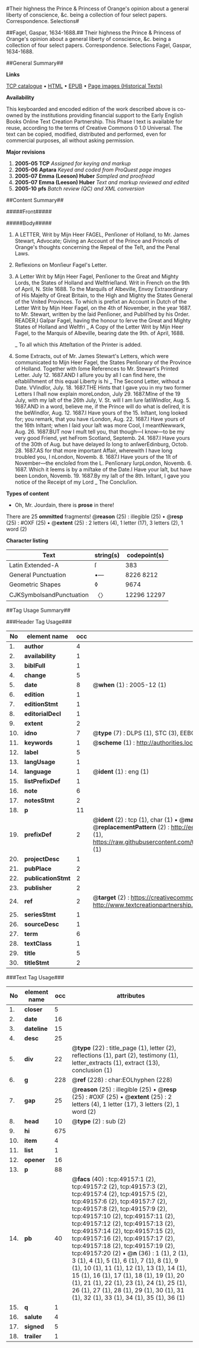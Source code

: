 #Their highness the Prince & Princess of Orange's opinion about a general liberty of conscience, &c. being a collection of four select papers. Correspondence. Selections#

##Fagel, Gaspar, 1634-1688.##
Their highness the Prince & Princess of Orange's opinion about a general liberty of conscience, &c. being a collection of four select papers.
Correspondence. Selections
Fagel, Gaspar, 1634-1688.

##General Summary##

**Links**

[TCP catalogue](http://www.ota.ox.ac.uk/tcp/)  • 
[HTML](http://tei.it.ox.ac.uk/tcp/Texts-HTML/free/A70/A70113.html)  • 
[EPUB](http://tei.it.ox.ac.uk/tcp/Texts-EPUB/free/A70/A70113.epub) • 
[Page images (Historical Texts)](https://data.historicaltexts.jisc.ac.uk/view?pubId=eebo-11789062e&pageId=eebo-11789062e-49157-1)

**Availability**

This keyboarded and encoded edition of the
	       work described above is co-owned by the institutions
	       providing financial support to the Early English Books
	       Online Text Creation Partnership. This Phase I text is
	       available for reuse, according to the terms of Creative
	       Commons 0 1.0 Universal. The text can be copied,
	       modified, distributed and performed, even for
	       commercial purposes, all without asking permission.

**Major revisions**

1. __2005-05__ __TCP__ *Assigned for keying and markup*
1. __2005-06__ __Aptara__ *Keyed and coded from ProQuest page images*
1. __2005-07__ __Emma (Leeson) Huber__ *Sampled and proofread*
1. __2005-07__ __Emma (Leeson) Huber__ *Text and markup reviewed and edited*
1. __2005-10__ __pfs__ *Batch review (QC) and XML conversion*

##Content Summary##

#####Front#####

#####Body#####

1. A LETTER, Writ by Mijn Heer
FAGEL, Penſioner of Holland, to Mr.
James Stewart, Advocate; Giving an Account
of the Prince and Princeſs of Orange's
thoughts concerning the Repeal of the Teſt,
and the Penal Laws.

1. Reflexions on Monſieur Fagel's Letter.

1. A Letter Writ by Mijn Heer Fagel, Penſioner
to the Great and Mighty Lords, the States of Holland
and Weſtfrieſland. Writ in French on the 9th of April,
N. Stile 1688. To the Marquiſs of Albeville, Envoy
Extraordinary of His Majeſty of Great Britain, to the
High and Mighty the States General of the Vnited
Provinces. To which is prefixt an Account in Dutch
of the Letter Writ by Mijn Heer Fagel, on the 4th of
November, in the year 1687. to Mr. Stewart, written
by the ſaid Penſioner, and Publiſhed by his Order.
READER,I Gaſpar Fagel, having the honour to ſerve the Great and
Mighty States of Holland and Weſtfri
    _ A Copy of the Letter Writ by Mijn Heer
Fagel, to the Marquis of Albeville, bearing
date the 9th. of April, 1688.

    _ To all which this Atteſtation of the
Printer is added.

1. Some Extracts, out of Mr. James Stewart's
Letters, which were communicated to Mijn Heer
Fagel, the States Penſionary of the Province of Holland.
Together with ſome References to Mr. Stewart's
Printed Letter.
July 12. 1687.AND I aſſure you by all I can find here, the eſtabliſhment of this
equal Liberty is hi
    _ The Second Letter, without a Date.
VVindſor, July. 18. 1687.THE Hints that I gave you in my two former Letters I ſhall now
explain moreLondon, July 29. 1687.MIne of the 19 July, with my laſt of the 26th July, V. St. will
I am ſure ſatiWindſor, Aug. 5. 1687.AND in a word, believe me, if the Prince will do what is deſired,
it is the beWindſor, Aug. 12. 1687.I Have yours of the 15. Inſtant, long looked for; you remark, that
you have rLondon, Aug. 22. 1687.I Have yours of the 16th Inſtant; when I ſaid your laſt was more
Cool, I meantNewwark, Aug. 26. 1687.BUT now I muſt tell you, that though—I know—to
be my very good Friend, yet heFrom Scotland, Septemb. 24. 1687.I Have yours of the 30th of Aug. but have delayed ſo long to anſwerEdinburg, Octob. 28. 1687.AS for that more important Affair, wherewith I have long troubled
you, I nLondon, Novemb. 8. 1687.I Have yours of the 1ſt of November—the encloſed from the L.
Penſionary ſurpLondon, Novemb. 6. 1687. Which it ſeems
is by a miſtake of the Date.I Have your laſt, but have been London, Novemb. 19. 1687.By my laſt of the 8th. Inſtant, I gave you notice of the Receipt of
my Lord
    _ The Concluſion.

**Types of content**

  * Oh, Mr. Jourdain, there is **prose** in there!

There are 25 **ommitted** fragments! 
 @__reason__ (25) : illegible (25)  •  @__resp__ (25) : #OXF (25)  •  @__extent__ (25) : 2 letters (4), 1 letter (17), 3 letters (2), 1 word (2)

**Character listing**


|Text|string(s)|codepoint(s)|
|---|---|---|
|Latin Extended-A|ſ|383|
|General Punctuation|•—|8226 8212|
|Geometric Shapes|◊|9674|
|CJKSymbolsandPunctuation|〈〉|12296 12297|

##Tag Usage Summary##

###Header Tag Usage###

|No|element name|occ|attributes|
|---|---|---|---|
|1.|__author__|4||
|2.|__availability__|1||
|3.|__biblFull__|1||
|4.|__change__|5||
|5.|__date__|8| @__when__ (1) : 2005-12 (1)|
|6.|__edition__|1||
|7.|__editionStmt__|1||
|8.|__editorialDecl__|1||
|9.|__extent__|2||
|10.|__idno__|7| @__type__ (7) : DLPS (1), STC (3), EEBO-CITATION (1), OCLC (1), VID (1)|
|11.|__keywords__|1| @__scheme__ (1) : http://authorities.loc.gov/ (1)|
|12.|__label__|5||
|13.|__langUsage__|1||
|14.|__language__|1| @__ident__ (1) : eng (1)|
|15.|__listPrefixDef__|1||
|16.|__note__|6||
|17.|__notesStmt__|2||
|18.|__p__|11||
|19.|__prefixDef__|2| @__ident__ (2) : tcp (1), char (1)  •  @__matchPattern__ (2) : ([0-9\-]+):([0-9IVX]+) (1), (.+) (1)  •  @__replacementPattern__ (2) : http://eebo.chadwyck.com/downloadtiff?vid=$1&page=$2 (1), https://raw.githubusercontent.com/textcreationpartnership/Texts/master/tcpchars.xml#$1 (1)|
|20.|__projectDesc__|1||
|21.|__pubPlace__|2||
|22.|__publicationStmt__|2||
|23.|__publisher__|2||
|24.|__ref__|2| @__target__ (2) : https://creativecommons.org/publicdomain/zero/1.0/ (1), http://www.textcreationpartnership.org/docs/. (1)|
|25.|__seriesStmt__|1||
|26.|__sourceDesc__|1||
|27.|__term__|6||
|28.|__textClass__|1||
|29.|__title__|5||
|30.|__titleStmt__|2||


###Text Tag Usage###

|No|element name|occ|attributes|
|---|---|---|---|
|1.|__closer__|5||
|2.|__date__|16||
|3.|__dateline__|15||
|4.|__desc__|25||
|5.|__div__|22| @__type__ (22) : title_page (1), letter (2), reflections (1), part (2), testimony (1), letter_extracts (1), extract (13), conclusion (1)|
|6.|__g__|228| @__ref__ (228) : char:EOLhyphen (228)|
|7.|__gap__|25| @__reason__ (25) : illegible (25)  •  @__resp__ (25) : #OXF (25)  •  @__extent__ (25) : 2 letters (4), 1 letter (17), 3 letters (2), 1 word (2)|
|8.|__head__|10| @__type__ (2) : sub (2)|
|9.|__hi__|675||
|10.|__item__|4||
|11.|__list__|1||
|12.|__opener__|16||
|13.|__p__|88||
|14.|__pb__|40| @__facs__ (40) : tcp:49157:1 (2), tcp:49157:2 (2), tcp:49157:3 (2), tcp:49157:4 (2), tcp:49157:5 (2), tcp:49157:6 (2), tcp:49157:7 (2), tcp:49157:8 (2), tcp:49157:9 (2), tcp:49157:10 (2), tcp:49157:11 (2), tcp:49157:12 (2), tcp:49157:13 (2), tcp:49157:14 (2), tcp:49157:15 (2), tcp:49157:16 (2), tcp:49157:17 (2), tcp:49157:18 (2), tcp:49157:19 (2), tcp:49157:20 (2)  •  @__n__ (36) : 1 (1), 2 (1), 3 (1), 4 (1), 5 (1), 6 (1), 7 (1), 8 (1), 9 (1), 10 (1), 11 (1), 12 (1), 13 (1), 14 (1), 15 (1), 16 (1), 17 (1), 18 (1), 19 (1), 20 (1), 21 (1), 22 (1), 23 (1), 24 (1), 25 (1), 26 (1), 27 (1), 28 (1), 29 (1), 30 (1), 31 (1), 32 (1), 33 (1), 34 (1), 35 (1), 36 (1)|
|15.|__q__|1||
|16.|__salute__|4||
|17.|__signed__|5||
|18.|__trailer__|1||
